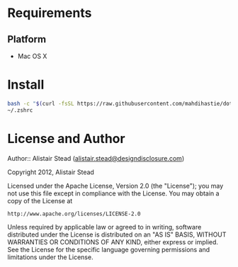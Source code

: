 
# Requirements

## Platform

* Mac OS X


# Install

```bash
bash -c "$(curl -fsSL https://raw.githubusercontent.com/mahdihastie/dotfiles/master/install.sh)" && source
~/.zshrc
```



# License and Author

Author:: Alistair Stead (alistair.stead@designdisclosure.com)

Copyright 2012, Alistair Stead

Licensed under the Apache License, Version 2.0 (the "License");
you may not use this file except in compliance with the License.
You may obtain a copy of the License at

    http://www.apache.org/licenses/LICENSE-2.0

Unless required by applicable law or agreed to in writing, software
distributed under the License is distributed on an "AS IS" BASIS,
WITHOUT WARRANTIES OR CONDITIONS OF ANY KIND, either express or implied.
See the License for the specific language governing permissions and
limitations under the License.
